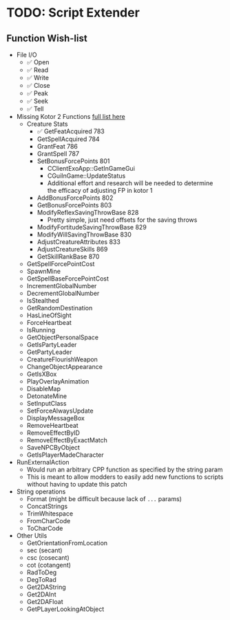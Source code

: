 ﻿# TODO: Script Extender

## Function Wish-list
- File I/O
	- ✅ Open
	- ✅ Read
	- ✅ Write
	- ✅ Close
	- ✅ Peak
	- ✅ Seek
	- ✅ Tell
- Missing Kotor 2 Functions [full list here](https://www.dropbox.com/scl/fi/di36bt4sqd4l32up8iw3n/KOTOR-NSS-Tables.xlsx?rlkey=p7c7vtygpd3sy12idv169oj27&e=1&st=q0z9k5hq&dl=0)
	- Creature Stats
		- ✅ GetFeatAcquired				783
		- GetSpellAcquired					784
		- GrantFeat							786
		- GrantSpell						787
		- SetBonusForcePoints				801
			- CClientExoApp::GetInGameGui
			- CGuiInGame::UpdateStatus 
			- Additional effort and research will be needed to determine the efficacy of adjusting FP in kotor 1
		- AddBonusForcePoints				802
		- GetBonusForcePoints				803
		- ModifyReflexSavingThrowBase		828
			- Pretty simple, just need offsets for the saving throws 
		- ModifyFortitudeSavingThrowBase	829
		- ModifyWillSavingThrowBase			830
		- AdjustCreatureAttributes			833
		- AdjustCreatureSkills				869
		- GetSkillRankBase					870
	- GetSpellForcePointCost
	- SpawnMine
	- GetSpellBaseForcePointCost
	- IncrementGlobalNumber
	- DecrementGlobalNumber
	- IsStealthed
	- GetRandomDestination
	- HasLineOfSight
	- ForceHeartbeat
	- IsRunning
	- GetObjectPersonalSpace
	- GetIsPartyLeader
	- GetPartyLeader
	- CreatureFlourishWeapon
	- ChangeObjectAppearance
	- GetIsXBox
	- PlayOverlayAnimation
	- DisableMap
	- DetonateMine
	- SetInputClass
	- SetForceAlwaysUpdate
	- DisplayMessageBox
	- RemoveHeartbeat
	- RemoveEffectByID
	- RemoveEffectByExactMatch
	- SaveNPCByObject
	- GetIsPlayerMadeCharacter
- RunExternalAction
	- Would run an arbitrary CPP function as specified by the string param
	- This is meant to allow modders to easily add new functions to scripts without having to update this patch
- String operations
	- Format (might be difficult because lack of `...` params)
	- ConcatStrings
	- TrimWhitespace
	- FromCharCode
	- ToCharCode
- Other Utils
	- GetOrientationFromLocation
	- sec (secant)
	- csc (cosecant)
	- cot (cotangent)
	- RadToDeg
	- DegToRad
	- Get2DAString
	- Get2DAInt
	- Get2DAFloat
	- GetPLayerLookingAtObject